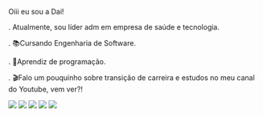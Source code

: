 Oiii eu sou a Dai!  
  
  . Atualmente, sou líder adm em empresa de saúde e tecnologia. 
  
  . 📚Cursando Engenharia de Software.  
  
  . 🌱Aprendiz de programação.  
  
  . 🎬Falo um pouquinho sobre transição de carreira e estudos no meu canal do Youtube, vem ver?!
    
     
 <a href="https://www.linkedin.com/in/daiane-lima/" target="_blank"><img src="https://img.shields.io/badge/-LinkedIn-%230077B5?style=for-the-badge&logo=linkedin&logoColor=white" target="_blank"></a> 
  <a href ="https://myaccount.google.com/?utm_source=OGB&tab=mk&utm_medium=app"><img src="https://img.shields.io/badge/-Gmail-%23333?style=for-the-badge&logo=gmail&logoColor=white" target="_blank"></a>
 <a href="https://discord.com/channels/@me" target="_blank"><img src="https://img.shields.io/badge/Discord-7289DA?style=for-the-badge&logo=discord&logoColor=white" target="_blank"></a> 
    <a href="https://www.instagram.com/_limadaiane_/" target="_blank"><img src="https://img.shields.io/badge/-Instagram-%23E4405F?style=for-the-badge&logo=instagram&logoColor=white" target="_blank"></a>
      <a href="https://www.youtube.com/channel/UCoBS4cBjAKaCmeD9ikkNTxg" target="_blank"><img src="https://img.shields.io/badge/YouTube-FF0000?style=for-the-badge&logo=youtube&logoColor=white" target="_blank"></a>
